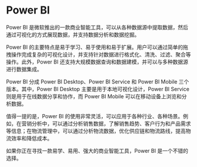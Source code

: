 # Power BI
Power BI 是微软推出的一款商业智能工具，可以从各种数据源中提取数据，然后通过可视化的方式展现数据，并支持数据分析和数据挖掘。

Power BI 的主要特点是易于学习、易于使用和易于扩展。用户可以通过简单的拖拽操作完成复杂的可视化设计，并支持针对数据进行格式化、清洗、过滤、聚合等操作。此外，Power BI 还支持大规模数据查询和数据建模，并可以与多种数据源进行数据集成。

Power BI 分成 Power BI Desktop、Power BI Service 和 Power BI Mobile 三个版本。其中，Power BI Desktop 主要是用于本地可视化设计，Power BI Service 则是用于在线数据分享和协作，而 Power BI Mobile 可以在移动设备上浏览和分析数据。

值得一提的是，Power BI 的使用非常灵活，可以应用于各种行业、各种场景。例如，在营销分析中，可以通过分析销售数据，了解销售趋势、客户行为和产品需求等信息；在物流管理中，可以通过分析物流数据，优化供应链和物流路线，提高物流效率和降低成本。

如果你正在寻找一款易学、易用、强大的商业智能工具，Power BI 是一个不错的选择。